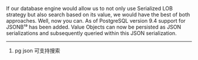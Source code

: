 If our database engine would allow us to not only use Serialized LOB strategy but also search based on its value, we would have the best of both approaches. Well, now you can. As of PostgreSQL version 9.4 support for JSONB¹⁹ has been added. Value Objects can now be persisted as JSON serializations and subsequently queried within this JSON serialization.

---

1. pg  json  可支持搜索



